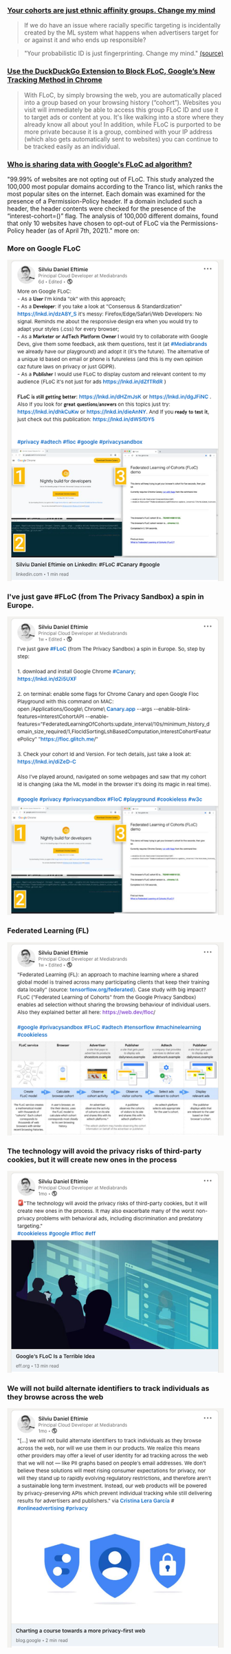 ### [Your cohorts are just ethnic affinity groups. Change my mind](https://blog.zgp.org/floc-affinity/)

> If we do have an issue where racially specific targeting is incidentally created by the ML system what happens when advertisers target for or against it and who ends up responsible?

> "Your probabilistic ID is just fingerprinting. Change my mind." [(source)](https://twitter.com/slayser8/status/1354485102571614217)


### [Use the DuckDuckGo Extension to Block FLoC, Google’s New Tracking Method in Chrome](https://spreadprivacy.com/block-floc-with-duckduckgo/)

> With FLoC, by simply browsing the web, you are automatically placed into a group based on your browsing history (“cohort”). Websites you visit will immediately be able to access this group FLoC ID and use it to target ads or content at you. It's like walking into a store where they already know all about you! In addition, while FLoC is purported to be more private because it is a group, combined with your IP address (which also gets automatically sent to websites) you can continue to be tracked easily as an individual.

### [Who is sharing data with Google's FLoC ad algorithm?](https://adalytics.io/blog/google-chrome-floc)
"99.99% of websites are not opting out of FLoC. This study analyzed the 100,000 most popular domains according to the Tranco list, which ranks the most popular sites on the internet. Each domain was examined for the presence of a Permission-Policy header. If a domain included such a header, the header contents were checked for the presence of the “interest-cohort=()” flag. The analysis of 100,000 different domains, found that only 10 websites have chosen to opt-out of FLoC via the Permissions-Policy header (as of April 7th, 2021)." more on: 



### More on Google FLoC
[![image01](/floc/images/floc01.png?raw=true)](https://www.linkedin.com/posts/eftimiesilviudaniel_silviu-daniel-eftimie-on-linkedin-floc-activity-6784826674560163840-heiC)

### I've just gave #FLoC (from The Privacy Sandbox) a spin in Europe. 
[![image02](/floc/images/floc02.png?raw=true)](https://www.linkedin.com/posts/eftimiesilviudaniel_floc-canary-google-activity-6783359006619521024-PGLT)

### Federated Learning (FL)
[![image03](/floc/images/floc03.png?raw=true)](https://www.linkedin.com/posts/eftimiesilviudaniel_google-privacysandbox-floc-activity-6782994620751085568-C09d)

### The technology will avoid the privacy risks of third-party cookies, but it will create new ones in the process
[![image04](/floc/images/floc04.png?raw=true)](https://www.linkedin.com/posts/eftimiesilviudaniel_googles-floc-is-a-terrible-idea-activity-6773259449709682688-DkE5)

### We will not build alternate identifiers to track individuals as they browse across the web
[![image05](/floc/images/floc05.png?raw=true)](https://www.linkedin.com/posts/eftimiesilviudaniel_charting-a-course-towards-a-more-privacy-first-activity-6772918016297447425-6kDI)
